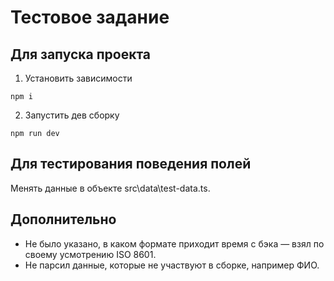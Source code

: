 # Тестовое задание

## Для запуска проекта
1. Установить зависимости
```
npm i
```
2. Запустить дев сборку
```
npm run dev
```

## Для тестирования поведения полей
Менять данные в объекте src\data\test-data.ts.

## Дополнительно
- Не было указано, в каком формате приходит время с бэка — взял по своему усмотрению ISO 8601.
- Не парсил данные, которые не участвуют в сборке, например ФИО.